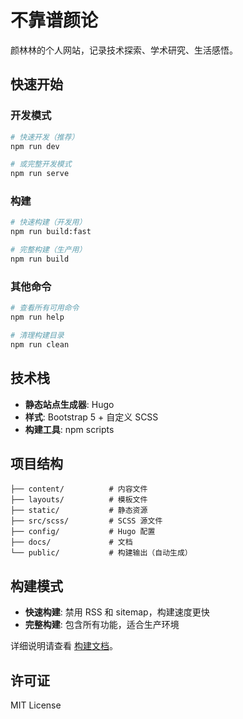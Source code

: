 # 不靠谱颜论

颜林林的个人网站，记录技术探索、学术研究、生活感悟。

## 快速开始

### 开发模式

```bash
# 快速开发（推荐）
npm run dev

# 或完整开发模式
npm run serve
```

### 构建

```bash
# 快速构建（开发用）
npm run build:fast

# 完整构建（生产用）
npm run build
```

### 其他命令

```bash
# 查看所有可用命令
npm run help

# 清理构建目录
npm run clean
```

## 技术栈

- **静态站点生成器**: Hugo
- **样式**: Bootstrap 5 + 自定义 SCSS
- **构建工具**: npm scripts

## 项目结构

```
├── content/          # 内容文件
├── layouts/          # 模板文件
├── static/           # 静态资源
├── src/scss/         # SCSS 源文件
├── config/           # Hugo 配置
├── docs/             # 文档
└── public/           # 构建输出（自动生成）
```

## 构建模式

- **快速构建**: 禁用 RSS 和 sitemap，构建速度更快
- **完整构建**: 包含所有功能，适合生产环境

详细说明请查看 [构建文档](docs/BUILD.md)。

## 许可证

MIT License
